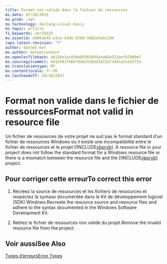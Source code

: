 ```yaml
---
title: Format non valide dans le fichier de ressources
ms.date: 07/20/2015
ms.prod: .net
ms.technology: devlang-visual-basic
ms.topic: article
f1_keywords: vbrID325
ms.assetid: e986ab45-e3ce-430e-8704-5882e5da1104
caps.latest.revision: "7"
author: dotnet-bot
ms.author: dotnetcontent
ms.openlocfilehash: ab126e3ac030e855659d5e4a02e523eefb7860e7
ms.sourcegitcommit: bd1ef61f4bb794b25383d3d72e71041a5ced172e
ms.translationtype: MT
ms.contentlocale: fr-FR
ms.lasthandoff: 10/18/2017
---
```

# <a name="format-not-valid-in-resource-file"></a><span data-ttu-id="3187a-102">Format non valide dans le fichier de ressources</span><span class="sxs-lookup"><span data-stu-id="3187a-102">Format not valid in resource file</span></span>
<span data-ttu-id="3187a-103">Un fichier de ressources de votre projet ne suit pas le format standard d’un fichier de ressources Windows ou il existe une incompatibilité entre le fichier de ressources et le projet [!INCLUDE[vbprvb](~/includes/vbprvb-md.md)] .</span><span class="sxs-lookup"><span data-stu-id="3187a-103">A resource file in your project does not follow the standard format for a Windows resource file or there is a mismatch between the resource file and the [!INCLUDE[vbprvb](~/includes/vbprvb-md.md)] project.</span></span>  
  
## <a name="to-correct-this-error"></a><span data-ttu-id="3187a-104">Pour corriger cette erreur</span><span class="sxs-lookup"><span data-stu-id="3187a-104">To correct this error</span></span>  
  
1.  <span data-ttu-id="3187a-105">Recréez la source de ressources et les fichiers de ressources et respectez la syntaxe documentée dans le Kit de développement logiciel (SDK) Windows.</span><span class="sxs-lookup"><span data-stu-id="3187a-105">Recreate the resource source and resource files and adhere to the syntax documented in the Windows Software Development Kit.</span></span>  
  
2.  <span data-ttu-id="3187a-106">Retirez le fichier de ressources non valide du projet.</span><span class="sxs-lookup"><span data-stu-id="3187a-106">Remove the invalid resource file from the project.</span></span>  
  
## <a name="see-also"></a><span data-ttu-id="3187a-107">Voir aussi</span><span class="sxs-lookup"><span data-stu-id="3187a-107">See Also</span></span>  
 [<span data-ttu-id="3187a-108">Types d’erreurs</span><span class="sxs-lookup"><span data-stu-id="3187a-108">Error Types</span></span>](../../visual-basic/programming-guide/language-features/error-types.md)
